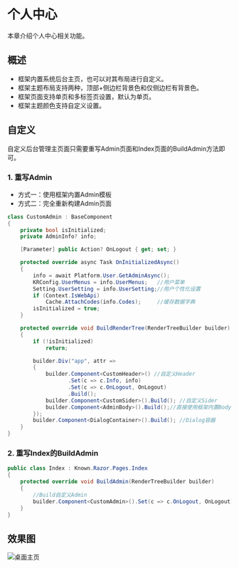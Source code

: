 # 个人中心

本章介绍个人中心相关功能。

## 概述

- 框架内置系统后台主页，也可以对其布局进行自定义。
- 框架主题布局支持两种，顶部+侧边栏背景色和仅侧边栏有背景色。
- 框架页面支持单页和多标签页设置，默认为单页。
- 框架主题颜色支持自定义设置。

## 自定义

自定义后台管理主页面只需要重写Admin页面和Index页面的BuildAdmin方法即可。

### 1. 重写Admin

- 方式一：使用框架内置Admin模板
- 方式二：完全重新构建Admin页面

```csharp
class CustomAdmin : BaseComponent
{
    private bool isInitialized;
    private AdminInfo? info;

    [Parameter] public Action? OnLogout { get; set; }

    protected override async Task OnInitializedAsync()
    {
        info = await Platform.User.GetAdminAsync();
        KRConfig.UserMenus = info.UserMenus;   //用户菜单
        Setting.UserSetting = info.UserSetting;//用户个性化设置
        if (Context.IsWebApi)
            Cache.AttachCodes(info.Codes);     //缓存数据字典
        isInitialized = true;
    }

    protected override void BuildRenderTree(RenderTreeBuilder builder)
    {
        if (!isInitialized)
            return;

        builder.Div("app", attr =>
        {
            builder.Component<CustomHeader>() //自定义Header
                   .Set(c => c.Info, info)
                   .Set(c => c.OnLogout, OnLogout)
                   .Build();
            builder.Component<CustomSider>().Build(); //自定义Sider
            builder.Component<AdminBody>().Build();//直接使用框架内置Body
        });
        builder.Component<DialogContainer>().Build(); //Dialog容器
    }
}
```

### 2. 重写Index的BuildAdmin

```csharp
public class Index : Known.Razor.Pages.Index
{
    protected override void BuildAdmin(RenderTreeBuilder builder)
    {
        //Build自定义Admin
        builder.Component<CustomAdmin>().Set(c => c.OnLogout, OnLogout).Build();
    }
}
```

## 效果图

![桌面主页](https://foruda.gitee.com/images/1688092817417883098/53a1da51_14334.png "屏幕截图")
